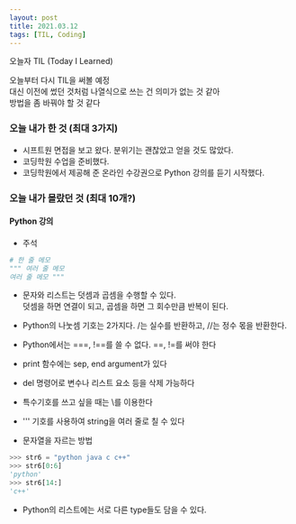 ```yaml
---
layout: post
title: 2021.03.12
tags: [TIL, Coding]
---
```


오늘자 TIL (Today I Learned)

오늘부터 다시 TIL을 써볼 예정  
대신 이전에 썼던 것처럼 나열식으로 쓰는 건 의미가 없는 것 같아  
방법을 좀 바꿔야 할 것 같다

### 오늘 내가 한 것 (최대 3가지)
- 시프트원 면접을 보고 왔다. 분위기는 괜찮았고 얻을 것도 많았다.
- 코딩학원 수업을 준비했다.
- 코딩학원에서 제공해 준 온라인 수강권으로 Python 강의를 듣기 시작했다.

### 오늘 내가 몰랐던 것 (최대 10개?)

#### Python 강의

- 주석

```python
# 한 줄 메모
""" 여러 줄 메모
여러 줄 메모 """
```

- 문자와 리스트는 덧셈과 곱셈을 수행할 수 있다.  
   덧셈을 하면 연결이 되고, 곱셈을 하면 그 회수만큼 반복이 된다.

- Python의 나눗셈 기호는 2가지다. /는 실수를 반환하고, //는 정수 몫을 반환한다.

- Python에서는 ===, !==를 쓸 수 없다. ==, !=를 써야 한다

- print 함수에는 sep, end argument가 있다

- del 명령어로 변수나 리스트 요소 등을 삭제 가능하다

- 특수기호를 쓰고 싶을 때는 \를 이용한다

- ''' 기호를 사용하여 string을 여러 줄로 칠 수 있다

- 문자열을 자르는 방법

```python
>>> str6 = "python java c c++"
>>> str6[0:6]
'python'
>>> str6[14:]
'c++'
```

- Python의 리스트에는 서로 다른 type들도 담을 수 있다.
